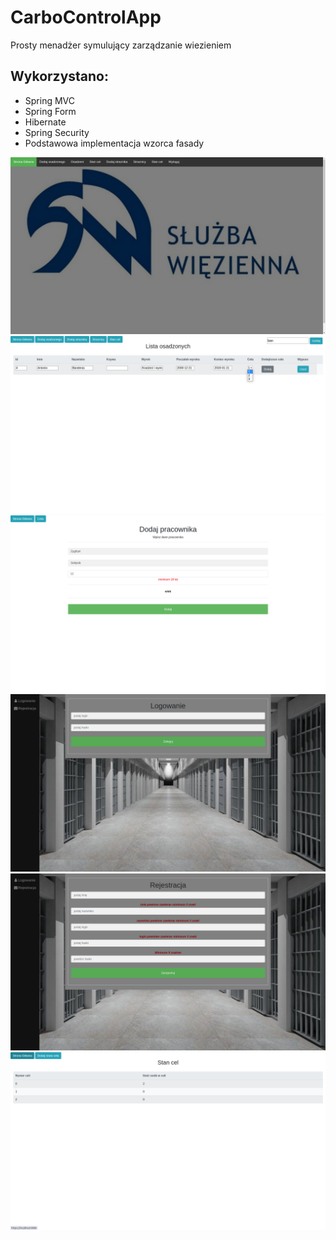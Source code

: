# CarboControlApp
Prosty menadżer symulujący zarządzanie wiezieniem
## Wykorzystano:
- Spring MVC
- Spring Form
- Hibernate
- Spring Security
- Podstawowa implementacja wzorca fasady

<img src="images/mainS2.png">

<img src="images/ListaOsadz.png">

<img src="images/dodajpracownika.png">

<img src="images/logowanie.png">

<img src="images/rejestracja.png">

<img src="images/stancel.png">






